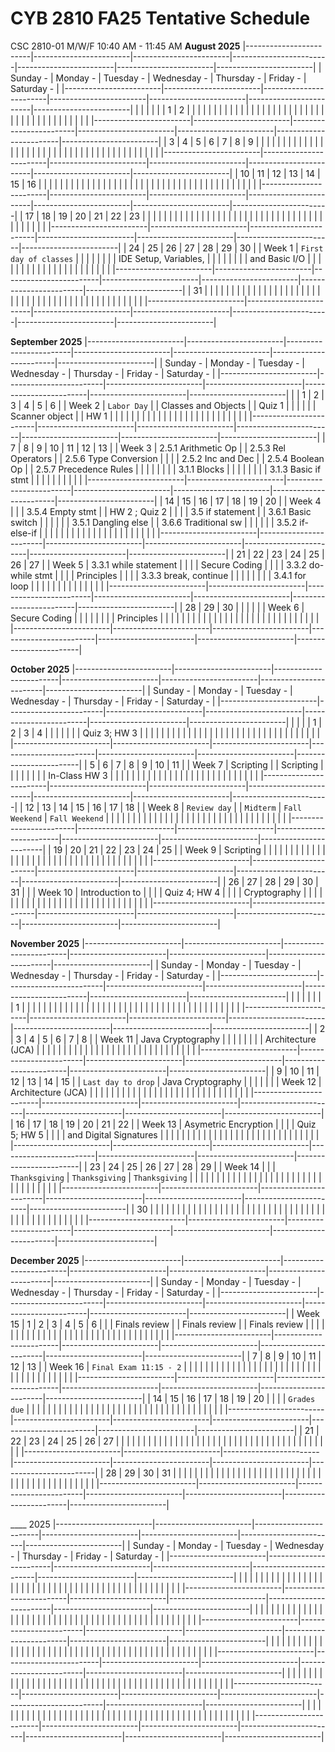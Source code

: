 # CYB 2810 FA25 Tentative Schedule
CSC 2810-01 M/W/F 10:40 AM - 11:45 AM
**August 2025**
|------------------------|------------------------|------------------------|------------------------|------------------------|------------------------|------------------------|
| Sunday               - | Monday               - | Tuesday              - | Wednesday            - | Thursday             - | Friday               - | Saturday             - |
|------------------------|------------------------|------------------------|------------------------|------------------------|------------------------|------------------------|
|                        |                        |                        |                        |                        |                      1 |                      2 |
|                        |                        |                        |                        |                        |                        |                        |
|                        |                        |                        |                        |                        |                        |                        |
|                        |                        |                        |                        |                        |                        |                        |
|                        |                        |                        |                        |                        |                        |                        |
|                        |                        |                        |                        |                        |                        |                        |
|------------------------|------------------------|------------------------|------------------------|------------------------|------------------------|------------------------|
| 3                      | 4                      |                      5 |                      6 |                      7 |                      8 |                      9 |
|                        |                        |                        |                        |                        |                        |                        |
|                        |                        |                        |                        |                        |                        |                        |
|                        |                        |                        |                        |                        |                        |                        |
|                        |                        |                        |                        |                        |                        |                        |
|                        |                        |                        |                        |                        |                        |                        |
|------------------------|------------------------|------------------------|------------------------|------------------------|------------------------|------------------------|
| 10                     | 11                     |                     12 |                     13 |                     14 |                     15 |                     16 |
|                        |                        |                        |                        |                        |                        |                        |
|                        |                        |                        |                        |                        |                        |                        |
|                        |                        |                        |                        |                        |                        |                        |
|                        |                        |                        |                        |                        |                        |                        |
|                        |                        |                        |                        |                        |                        |                        |
|------------------------|------------------------|------------------------|------------------------|------------------------|------------------------|------------------------|
| 17                     | 18                     |                     19 |                     20 |                     21 |                     22 |                     23 |
|                        |                        |                        |                        |                        |                        |                        |
|                        |                        |                        |                        |                        |                        |                        |
|                        |                        |                        |                        |                        |                        |                        |
|                        |                        |                        |                        |                        |                        |                        |
|                        |                        |                        |                        |                        |                        |                        |
|------------------------|------------------------|------------------------|------------------------|------------------------|------------------------|------------------------|
| 24                     | 25                     |                     26 |                     27 |                     28 |                     29 |                     30 |
| Week 1                 | `First day of classes` |                        |                        |                        |                        |                        |
|                        | IDE Setup, Variables,  |                        |                        |                        |                        |                        |
|                        | and Basic I/O          |                        |                        |                        |                        |                        |
|                        |                        |                        |                        |                        |                        |                        |
|                        |                        |                        |                        |                        |                        |                        |
|------------------------|------------------------|------------------------|------------------------|------------------------|------------------------|------------------------|
| 31                     |                        |                        |                        |                        |                        |                        |
|                        |                        |                        |                        |                        |                        |                        |
|                        |                        |                        |                        |                        |                        |                        |
|                        |                        |                        |                        |                        |                        |                        |
|                        |                        |                        |                        |                        |                        |                        |
|                        |                        |                        |                        |                        |                        |                        |
|------------------------|------------------------|------------------------|------------------------|------------------------|------------------------|------------------------|

**September 2025**
|------------------------|------------------------|------------------------|------------------------|------------------------|------------------------|------------------------|
| Sunday               - | Monday               - | Tuesday              - | Wednesday            - | Thursday             - | Friday               - | Saturday             - |
|------------------------|------------------------|------------------------|------------------------|------------------------|------------------------|------------------------|
|                        | 1                      |                      2 | 3                      |                      4 | 5                      |                      6 |
| Week 2                 | `Labor Day`            |                        | Classes and Objects    |                        | Quiz 1                 |                        |
|                        |                        |                        | Scanner object         |                        | HW 1                   |                        |
|                        |                        |                        |                        |                        |                        |                        |
|                        |                        |                        |                        |                        |                        |                        |
|                        |                        |                        |                        |                        |                        |                        |
|------------------------|------------------------|------------------------|------------------------|------------------------|------------------------|------------------------|
| 7                      | 8                      |                      9 | 10                     |                     11 | 12                     |                     13 |
| Week 3                 | 2.5.1 Arithmetic Op    |                        | 2.5.3 Rel Operators    |                        | 2.5.6 Type Conversion  |                        |
|                        | 2.5.2 Inc and Dec      |                        | 2.5.4 Boolean Op       |                        | 2.5.7 Precedence Rules |                        |
|                        |                        |                        |                        |                        | 3.1.1 Blocks           |                        |
|                        |                        |                        |                        |                        | 3.1.3 Basic if stmt    |                        |
|                        |                        |                        |                        |                        |                        |                        |
|------------------------|------------------------|------------------------|------------------------|------------------------|------------------------|------------------------|
| 14                     | 15                     |                     16 | 17                     |                     18 | 19                     |                     20 |
| Week 4                 |                        |                        | 3.5.4 Empty stmt       |                        | HW 2 ; Quiz 2          |                        |
|                        | 3.5 if statement       |                        | 3.6.1 Basic switch     |                        |                        |                        |
|                        | 3.5.1 Dangling else    |                        | 3.6.6 Traditional sw   |                        |                        |                        |
|                        | 3.5.2 if-else-if       |                        |                        |                        |                        |                        |
|                        |                        |                        |                        |                        |                        |                        |
|                        |                        |                        |                        |                        |                        |                        |
|------------------------|------------------------|------------------------|------------------------|------------------------|------------------------|------------------------|
| 21                     | 22                     |                     23 | 24                     |                     25 | 26                     |                     27 |
| Week 5                 | 3.3.1 while statement  |                        |                        |                        | Secure Coding          |                        |
|                        | 3.3.2 do-while stmt    |                        |                        |                        | Principles             |                        |
|                        | 3.3.3 break, continue  |                        |                        |                        |                        |                        |
|                        | 3.4.1 for loop         |                        |                        |                        |                        |                        |
|                        |                        |                        |                        |                        |                        |                        |
|------------------------|------------------------|------------------------|------------------------|------------------------|------------------------|------------------------|
| 28                     | 29                     |                     30 |                        |                        |                        |                        |
| Week 6                 | Secure Coding          |                        |                        |                        |                        |                        |
|                        | Principles             |                        |                        |                        |                        |                        |
|                        |                        |                        |                        |                        |                        |                        |
|                        |                        |                        |                        |                        |                        |                        |
|                        |                        |                        |                        |                        |                        |                        |
|------------------------|------------------------|------------------------|------------------------|------------------------|------------------------|------------------------|

**October 2025**
|------------------------|------------------------|------------------------|------------------------|------------------------|------------------------|------------------------|
| Sunday               - | Monday               - | Tuesday              - | Wednesday            - | Thursday             - | Friday               - | Saturday             - |
|------------------------|------------------------|------------------------|------------------------|------------------------|------------------------|------------------------|
|                        |                        |                        | 1                      | 2                      | 3                      |                      4 |
|                        |                        |                        |                        |                        | Quiz 3; HW 3           |                        |
|                        |                        |                        |                        |                        |                        |                        |
|                        |                        |                        |                        |                        |                        |                        |
|                        |                        |                        |                        |                        |                        |                        |
|                        |                        |                        |                        |                        |                        |                        |
|------------------------|------------------------|------------------------|------------------------|------------------------|------------------------|------------------------|
| 5                      | 6                      |                      7 | 8                      | 9                      | 10                     |                     11 |
| Week 7                 | Scripting              |                        | Scripting              |                        |                        |                        |
|                        |                        |                        | In-Class HW 3          |                        |                        |                        |
|                        |                        |                        |                        |                        |                        |                        |
|                        |                        |                        |                        |                        |                        |                        |
|                        |                        |                        |                        |                        |                        |                        |
|------------------------|------------------------|------------------------|------------------------|------------------------|------------------------|------------------------|
| 12                     | 13                     |                     14 | 15                     | 16                     | 17                     |                     18 |
| Week 8                 | `Review day`           |                        | `Midterm`              | `Fall Weekend`         | `Fall Weekend`         |                        |
|                        |                        |                        |                        |                        |                        |                        |
|                        |                        |                        |                        |                        |                        |                        |
|                        |                        |                        |                        |                        |                        |                        |
|                        |                        |                        |                        |                        |                        |                        |
|------------------------|------------------------|------------------------|------------------------|------------------------|------------------------|------------------------|
| 19                     | 20                     |                     21 | 22                     | 23                     | 24                     |                     25 |
| Week 9                 | Scripting              |                        |                        |                        |                        |                        |
|                        |                        |                        |                        |                        |                        |                        |
|                        |                        |                        |                        |                        |                        |                        |
|                        |                        |                        |                        |                        |                        |                        |
|                        |                        |                        |                        |                        |                        |                        |
|------------------------|------------------------|------------------------|------------------------|------------------------|------------------------|------------------------|
| 26                     | 27                     |                     28 | 29                     | 30                     | 31                     |                        |
| Week 10                | Introduction to        |                        |                        |                        | Quiz 4; HW 4           |                        |
|                        | Cryptography           |                        |                        |                        |                        |                        |
|                        |                        |                        |                        |                        |                        |                        |
|                        |                        |                        |                        |                        |                        |                        |
|                        |                        |                        |                        |                        |                        |                        |
|------------------------|------------------------|------------------------|------------------------|------------------------|------------------------|------------------------|

**November 2025**
|------------------------|------------------------|------------------------|------------------------|------------------------|------------------------|------------------------|
| Sunday               - | Monday               - | Tuesday              - | Wednesday            - | Thursday             - | Friday               - | Saturday             - |
|------------------------|------------------------|------------------------|------------------------|------------------------|------------------------|------------------------|
|                        |                        |                        |                        |                        |                        |                      1 |
|                        |                        |                        |                        |                        |                        |                        |
|                        |                        |                        |                        |                        |                        |                        |
|                        |                        |                        |                        |                        |                        |                        |
|                        |                        |                        |                        |                        |                        |                        |
|                        |                        |                        |                        |                        |                        |                        |
|------------------------|------------------------|------------------------|------------------------|------------------------|------------------------|------------------------|
| 2                      | 3                      |                      4 | 5                      | 6                      | 7                      |                      8 |
| Week 11                | Java Cryptography      |                        |                        |                        |                        |                        |
|                        | Architecture (JCA)     |                        |                        |                        |                        |                        |
|                        |                        |                        |                        |                        |                        |                        |
|                        |                        |                        |                        |                        |                        |                        |
|                        |                        |                        |                        |                        |                        |                        |
|------------------------|------------------------|------------------------|------------------------|------------------------|------------------------|------------------------|
| 9                      | 10                     |                     11 | 12                     | 13                     | 14                     |                     15 |
| `Last day to drop`     | Java Cryptography      |                        |                        |                        |                        |                        |
| Week 12                | Architecture (JCA)     |                        |                        |                        |                        |                        |
|                        |                        |                        |                        |                        |                        |                        |
|                        |                        |                        |                        |                        |                        |                        |
|                        |                        |                        |                        |                        |                        |                        |
|------------------------|------------------------|------------------------|------------------------|------------------------|------------------------|------------------------|
| 16                     | 17                     |                     18 | 19                     | 20                     | 21                     |                     22 |
| Week 13                | Asymetric Encryption   |                        |                        |                        | Quiz 5; HW 5           |                        |
|                        | and Digital Signatures |                        |                        |                        |                        |                        |
|                        |                        |                        |                        |                        |                        |                        |
|                        |                        |                        |                        |                        |                        |                        |
|                        |                        |                        |                        |                        |                        |                        |
|------------------------|------------------------|------------------------|------------------------|------------------------|------------------------|------------------------|
| 23                     | 24                     |                     25 | 26                     | 27                     | 28                     |                     29 |
| Week 14                |                        |                        | `Thanksgiving`         | `Thanksgiving`         | `Thanksgiving`         |                        |
|                        |                        |                        |                        |                        |                        |                        |
|                        |                        |                        |                        |                        |                        |                        |
|                        |                        |                        |                        |                        |                        |                        |
|                        |                        |                        |                        |                        |                        |                        |
|------------------------|------------------------|------------------------|------------------------|------------------------|------------------------|------------------------|
| 30                     |                        |                        |                        |                        |                        |                        |
|                        |                        |                        |                        |                        |                        |                        |
|                        |                        |                        |                        |                        |                        |                        |
|                        |                        |                        |                        |                        |                        |                        |
|                        |                        |                        |                        |                        |                        |                        |
|                        |                        |                        |                        |                        |                        |                        |
|------------------------|------------------------|------------------------|------------------------|------------------------|------------------------|------------------------|

**December 2025**
|------------------------|------------------------|------------------------|------------------------|------------------------|------------------------|------------------------|
| Sunday               - | Monday               - | Tuesday              - | Wednesday            - | Thursday             - | Friday               - | Saturday             - |
|------------------------|------------------------|------------------------|------------------------|------------------------|------------------------|------------------------|
| Week 15                | 1                      | 2                      | 3                      |                      4 | 5                      |                      6 |
|                        | Finals review          |                        | Finals review          |                        | Finals review          |                        |
|                        |                        |                        |                        |                        |                        |                        |
|                        |                        |                        |                        |                        |                        |                        |
|                        |                        |                        |                        |                        |                        |                        |
|                        |                        |                        |                        |                        |                        |                        |
|------------------------|------------------------|------------------------|------------------------|------------------------|------------------------|------------------------|
| 7                      | 8                      | 9                      | 10                     |                     11 | 12                     |                     13 |
| Week 16                | `Final Exam 11:15 - 2` |                        |                        |                        |                        |                        |
|                        |                        |                        |                        |                        |                        |                        |
|                        |                        |                        |                        |                        |                        |                        |
|                        |                        |                        |                        |                        |                        |                        |
|                        |                        |                        |                        |                        |                        |                        |
|------------------------|------------------------|------------------------|------------------------|------------------------|------------------------|------------------------|
| 14                     | 15                     | 16                     | 17                     |                     18 | 19                     |                     20 |
|                        |                        | `Grades due`           |                        |                        |                        |                        |
|                        |                        |                        |                        |                        |                        |                        |
|                        |                        |                        |                        |                        |                        |                        |
|                        |                        |                        |                        |                        |                        |                        |
|                        |                        |                        |                        |                        |                        |                        |
|------------------------|------------------------|------------------------|------------------------|------------------------|------------------------|------------------------|
| 21                     | 22                     | 23                     | 24                     |                     25 | 26                     |                     27 |
|                        |                        |                        |                        |                        |                        |                        |
|                        |                        |                        |                        |                        |                        |                        |
|                        |                        |                        |                        |                        |                        |                        |
|                        |                        |                        |                        |                        |                        |                        |
|                        |                        |                        |                        |                        |                        |                        |
|------------------------|------------------------|------------------------|------------------------|------------------------|------------------------|------------------------|
| 28                     | 29                     | 30                     | 31                     |                        |                        |                        |
|                        |                        |                        |                        |                        |                        |                        |
|                        |                        |                        |                        |                        |                        |                        |
|                        |                        |                        |                        |                        |                        |                        |
|                        |                        |                        |                        |                        |                        |                        |
|                        |                        |                        |                        |                        |                        |                        |
|------------------------|------------------------|------------------------|------------------------|------------------------|------------------------|------------------------|

____ 2025
|------------------------|------------------------|------------------------|------------------------|------------------------|------------------------|------------------------|
| Sunday               - | Monday               - | Tuesday              - | Wednesday            - | Thursday             - | Friday               - | Saturday             - |
|------------------------|------------------------|------------------------|------------------------|------------------------|------------------------|------------------------|
|                        |                        |                        |                        |                        |                        |                        |
|                        |                        |                        |                        |                        |                        |                        |
|                        |                        |                        |                        |                        |                        |                        |
|                        |                        |                        |                        |                        |                        |                        |
|                        |                        |                        |                        |                        |                        |                        |
|                        |                        |                        |                        |                        |                        |                        |
|------------------------|------------------------|------------------------|------------------------|------------------------|------------------------|------------------------|
|                        |                        |                        |                        |                        |                        |                        |
|                        |                        |                        |                        |                        |                        |                        |
|                        |                        |                        |                        |                        |                        |                        |
|                        |                        |                        |                        |                        |                        |                        |
|                        |                        |                        |                        |                        |                        |                        |
|                        |                        |                        |                        |                        |                        |                        |
|------------------------|------------------------|------------------------|------------------------|------------------------|------------------------|------------------------|
|                        |                        |                        |                        |                        |                        |                        |
|                        |                        |                        |                        |                        |                        |                        |
|                        |                        |                        |                        |                        |                        |                        |
|                        |                        |                        |                        |                        |                        |                        |
|                        |                        |                        |                        |                        |                        |                        |
|                        |                        |                        |                        |                        |                        |                        |
|------------------------|------------------------|------------------------|------------------------|------------------------|------------------------|------------------------|
|                        |                        |                        |                        |                        |                        |                        |
|                        |                        |                        |                        |                        |                        |                        |
|                        |                        |                        |                        |                        |                        |                        |
|                        |                        |                        |                        |                        |                        |                        |
|                        |                        |                        |                        |                        |                        |                        |
|                        |                        |                        |                        |                        |                        |                        |
|------------------------|------------------------|------------------------|------------------------|------------------------|------------------------|------------------------|
|                        |                        |                        |                        |                        |                        |                        |
|                        |                        |                        |                        |                        |                        |                        |
|                        |                        |                        |                        |                        |                        |                        |
|                        |                        |                        |                        |                        |                        |                        |
|                        |                        |                        |                        |                        |                        |                        |
|                        |                        |                        |                        |                        |                        |                        |
|------------------------|------------------------|------------------------|------------------------|------------------------|------------------------|------------------------|



